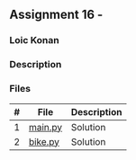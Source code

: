 ## Assignment 16 - 

### Loic Konan

### Description

### Files

|   #   | File               | Description |
| :---: | ------------------ | ----------- |
|   1   | [main.py](main.py) | Solution    |
|   2   | [bike.py](bike.py) | Solution    |